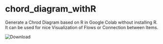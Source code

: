 # chord_diagram_withR
Generate a Chrod Diagram based on R in Google Colab without installing R. It can be used for nice Visualization of Flows or Connection between Items.


![Download](https://user-images.githubusercontent.com/8771103/191771399-cbbc57ad-a410-4601-98e1-5ce1d912b3a5.png)
